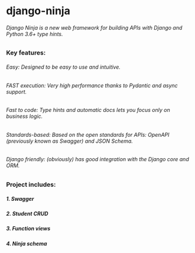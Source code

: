 # django-ninja
###### Django Ninja is a new web framework for building APIs with Django and Python 3.6+ type hints.

### Key features:
###### Easy: Designed to be easy to use and intuitive.
###### FAST execution: Very high performance thanks to Pydantic and async support.
###### Fast to code: Type hints and automatic docs lets you focus only on business logic.
###### Standards-based: Based on the open standards for APIs: OpenAPI (previously known as Swagger) and JSON Schema.
###### Django friendly: (obviously) has good integration with the Django core and ORM.


### Project includes:
##### 1. Swagger
##### 2. Student CRUD
##### 3. Function views
##### 4. Ninja schema
